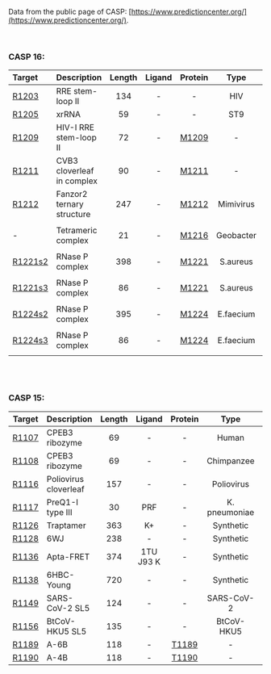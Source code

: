 <br><br>

Data from the public page of CASP: [https://www.predictioncenter.org/](https://www.predictioncenter.org/).

<br>


### CASP 16:

|                            Target                            | Description                       | Length | Ligand | Protein | Type | PDB  | Ranking |
| :---------------------------------------------------------- | :-------------------------------- | :----: | :----: | :-----: | :--: | :--: | :-----: |
| [R1203](https://predictioncenter.org/casp16/target.cgi?id=55&view=rna) | RRE stem-loop II |  134   |   -    |    -    | HIV  |      |         |
| [R1205](https://www.predictioncenter.org/casp16/target.cgi?id=53&view=rna) | xrRNA                             |   59   |   -    |    -    | ST9  |      |         |
| [R1209](https://www.predictioncenter.org/casp16/target.cgi?id=66&view=rna) | HIV-I RRE stem-loop II     |   72   |   -    |    [M1209](https://www.predictioncenter.org/casp16/target.cgi?id=65&view=all)    |  -   |      |         |
| [R1211](https://predictioncenter.org/casp16/target.cgi?id=71&view=rna) | CVB3 cloverleaf in complex    |   90   |   -    |    [M1211](https://www.predictioncenter.org/casp16/target.cgi?id=70&view=all)    |  -   |      |         |
| [R1212](https://predictioncenter.org/casp16/target.cgi?id=74&view=rna) | Fanzor2 ternary structure    |   247   |   -    |    [M1212](https://predictioncenter.org/casp16/target.cgi?id=73&view=all)    |  Mimivirus
   |      |         |
|  -  |   Tetrameric complex   |   21    |  -  | [M1216](https://predictioncenter.org/casp16/target.cgi?id=80&view=rna)    |  Geobacter
   |      |         |
|  [R1221s2](https://predictioncenter.org/casp16/target.cgi?id=94&view=rna)  |   RNase P complex   |   398    |  -  | [M1221](https://predictioncenter.org/casp16/target.cgi?id=93&view=rna)    |  S.aureus
   |      |         |
|  [R1221s3](https://predictioncenter.org/casp16/target.cgi?id=95&view=rna)  |   RNase P complex   |   86    |  -  | [M1221](https://predictioncenter.org/casp16/target.cgi?id=93&view=rna)    |  S.aureus
   |      |         |
|  [R1224s2](https://predictioncenter.org/casp16/target.cgi?id=97&view=rna)  |   RNase P complex   |   395    |  -  | [M1224](https://predictioncenter.org/casp16/target.cgi?id=96&view=rna)    |  E.faecium
   |      |         |
|  [R1224s3](https://predictioncenter.org/casp16/target.cgi?id=98&view=rna)  |   RNase P complex   |   86    |  -  | [M1224](https://predictioncenter.org/casp16/target.cgi?id=96&view=rna)    |  E.faecium
   |      |         |

<br><br>

### CASP 15:


|                            Target                            | Description                    | Length |   Ligand    |   Protein   |     Type      | PDB                                         |                           Ranking                            |
| :----------------------------------------------------------: | :----------------------------- | :----: | :---------: | :-----------: | :-----------------------------------------: | :----------------------------------------------------------: | :----------------------------------------------------------: |
| [R1107](https://www.predictioncenter.org/casp15/target.cgi?id=30&view=rna) | CPEB3 ribozyme          |   69   |      -      |      -      |     Human     | [7QR4](https://www.rcsb.org/structure/7qr4) | [link](https://www.predictioncenter.org/casp15/rna_results.cgi?target=R1107) |
| [R1108](https://www.predictioncenter.org/casp15/target.cgi?id=31&view=rna) | CPEB3 ribozyme          |   69   |      -      |      -      |  Chimpanzee   | [7QR3](https://www.rcsb.org/structure/7qr3) | [link](https://www.predictioncenter.org/casp15/rna_results.cgi?target=R1108) |
| [R1116](https://www.predictioncenter.org/casp15/target.cgi?id=51&view=rna) | Poliovirus cloverleaf          |  157   |      -      |      -      |  Poliovirus   | [8S95](https://www.rcsb.org/structure/8s95) | [link](https://www.predictioncenter.org/casp15/rna_results.cgi?target=R1116) |
| [R1117](https://www.predictioncenter.org/casp15/target.cgi?id=52&view=rna) | PreQ1-I type III    |   30   |     PRF     |     -     | K. pneumoniae | [8FZA](https://www.rcsb.org/structure/8fza) | [link](https://www.predictioncenter.org/casp15/rna_results.cgi?target=R1117) |
| [R1126](https://www.predictioncenter.org/casp15/target.cgi?id=62&view=rna) | Traptamer                      |  363   |     K+      |     -     |   Synthetic   | -                                           | [link](https://www.predictioncenter.org/casp15/rna_results.cgi?target=R1126) |
| [R1128](https://www.predictioncenter.org/casp15/target.cgi?id=64&view=rna) | 6WJ                            |  238   |      -      |      -      |   Synthetic   | [8BTZ](https://www.rcsb.org/structure/8btz) | [link](https://www.predictioncenter.org/casp15/rna_results.cgi?target=R1128) |
| [R1136](https://www.predictioncenter.org/casp15/target.cgi?id=80&view=rna) | Apta-FRET                      |  374   | 1TU J93 K | - |   Synthetic   | [7ZJ4](https://www.rcsb.org/structure/7zj4) | [link](https://www.predictioncenter.org/casp15/rna_results.cgi?target=R1136) |
| [R1138](https://www.predictioncenter.org/casp15/target.cgi?id=91&view=rna) |6HBC-Young |  720   |      -      |      -      |   Synthetic   | [7PTK](https://www.rcsb.org/structure/7ptk) | [link](https://www.predictioncenter.org/casp15/rna_results.cgi?target=R1138) |
| [R1149](https://www.predictioncenter.org/casp15/target.cgi?id=104&view=rna) | SARS-CoV-2 SL5                 |  124   |      -      |      -      |  SARS-CoV-2   | [8UYS](https://www.rcsb.org/structure/8uys) | [link](https://www.predictioncenter.org/casp15/rna_results.cgi?target=R1149) |
| [R1156](https://www.predictioncenter.org/casp15/target.cgi?id=113&view=rna) | BtCoV-HKU5 SL5                 |  135   |      -      |      -      |  BtCoV-HKU5   | [8UYE](https://www.rcsb.org/structure/8uye) | [link](https://www.predictioncenter.org/casp15/rna_results.cgi?target=R1156) |
| [R1189](https://www.predictioncenter.org/casp15/target.cgi?id=158&view=rna) | A-6B      |  118   |      -      |      [T1189](https://www.predictioncenter.org/casp15/target.cgi?id=159&view=all)      |       -       | [7YR7](https://www.rcsb.org/structure/7YR7) | [link](https://www.predictioncenter.org/casp15/rna_results.cgi?target=R1189) |
| [R1190](https://www.predictioncenter.org/casp15/target.cgi?id=160&view=rna) | A-4B      |  118   |      -      |      [T1190](https://www.predictioncenter.org/casp15/target.cgi?id=161&view=all)      |       -       | [7YR6](https://www.rcsb.org/structure/7yr6) | [link](https://www.predictioncenter.org/casp15/rna_results.cgi?target=R1190) |


<br><br>








